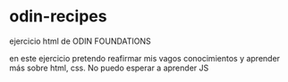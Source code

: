 # odin-recipes
ejercicio html de ODIN FOUNDATIONS

en este ejercicio pretendo reafirmar mis vagos conocimientos y aprender más sobre html, css. No puedo esperar a aprender JS